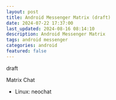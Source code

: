 ```yaml
---
layout: post
title: Android Messenger Matrix (draft)
date: 2024-07-22 17:37:00
last_updated: 2024-08-16 08:14:10
description: Android Messenger Matrix
tags: android messenger
categories: android
featured: false
---
```


draft

Matrix Chat

- Linux: neochat
